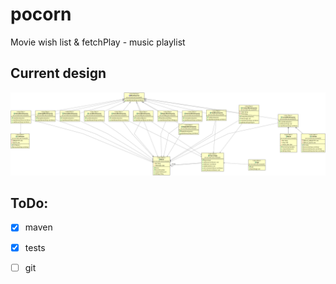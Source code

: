 # pocorn
Movie wish list &amp; fetchPlay - music playlist

## Current design

![](https://github.com/revomatico/javaShip2020/blob/master/popcorn.png)

## ToDo:
- [x] maven
- [x] tests
- [ ] git

